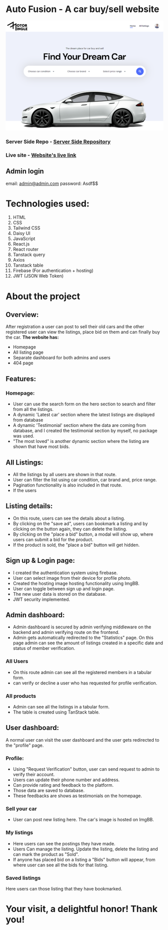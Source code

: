 # Auto Fusion - A car buy/sell website

![Website's hero section](./src/assets/heroSection.png)

### Server Side Repo - [Server Side Repository](https://github.com/nahidul-fahim/motor-mingle-server)

### Live site - [Website's live link](https://motor-mingle.web.app)

## Admin login

email: admin@admin.com
password: Asdf$$

# Technologies used:

1.  HTML
2.  CSS
3.  Tailwind CSS
4.  Daisy UI
5.  JavaScript
6.  React.js
7.  React router
8.  Tanstack query
9.  Axios
10. Tanstack table
11. Firebase (For authentication + hosting)
12. JWT (JSON Web Token)

# About the project

## Overview:

After registration a user can post to sell their old cars and the other registered user can view the listings, place bid on them and can finally buy the car.
**The website has:**

- Homepage
- All listing page
- Separate dashboard for both admins and users
- 404 page

## Features:

### Homepage:

- User can use the search form on the hero section to search and filter from all the listings.
- A dynamic 'Latest car' section where the latest listings are displayed from database
- A dynamic 'Testimonial' section where the data are coming from database, and I created the testimonial section by myself, no package was used.
- "The most loved" is another dynamic section where the listing are shown that have most bids.

## All Listings:

- All the listings by all users are shown in that route.
- User can filter the list using car condition, car brand and, price range.
- Pagination functionality is also included in that route.
- If the users

## Listing details:

- On this route, users can see the details about a listing.
- By clicking on the "save ad", users can bookmark a listing and by clicking on the button again, they can delete the listing.
- By clicking on the "place a bid" button, a modal will show up, where users can submit a bid for the product.
- If the product is sold, the "place a bid" button will get hidden.

## Sign up & Login page:

- I created the authentication system using firebase.
- User can select image from their device for profile photo.
- Created the hosting image hosting functionality using ImgBB.
- User can toggle between sign up and login page.
- The new user data is stored on the database.
- JWT security implemented.

## Admin dashboard:

- Admin dashboard is secured by admin verifying middleware on the backend and admin verifying route on the frontend.
- Admin gets automatically redirected to the "Statistics" page. On this page admin can see the amount of listings created in a specific date and status of member verification.

### All Users

- On this route admin can see all the registered members in a tabular form.
- can verify or decline a user who has requested for profile verification.

### All products

- Admin can see all the listings in a tabular form.
- The table is created using TanStack table.

## User dashboard:

A normal user can visit the user dashboard and the user gets redirected to the "profile" page.

### Profile:

- Using "Request Verification" button, user can send request to admin to verify their account.
- Users can update their phone number and address.
- Can provide rating and feedback to the platform.
- Those data are saved to database.
- These feedbacks are shows as testimonials on the homepage.

### Sell your car

- User can post new listing here. The car's image is hosted on ImgBB.

### My listings

- Here users can see the postings they have made.
- Users Can manage the listing. Update the listing, delete the listing and can mark the product as "Sold".
- If anyone has placed bid on a listing a "Bids" button will appear, from where user can see all the bids for that listing.

### Saved listings

Here users can those listing that they have bookmarked.

# Your visit, a delightful honor! Thank you!
